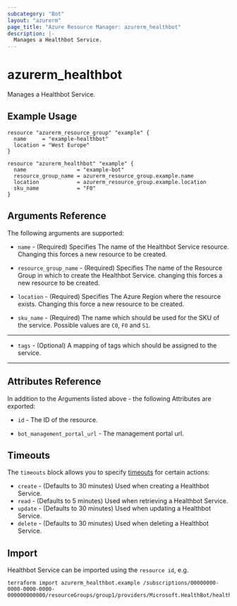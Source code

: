 ```yaml
---
subcategory: "Bot"
layout: "azurerm"
page_title: "Azure Resource Manager: azurerm_healthbot"
description: |-
  Manages a Healthbot Service.
---
```


# azurerm_healthbot

Manages a Healthbot Service.

## Example Usage

```hcl
resource "azurerm_resource_group" "example" {
  name     = "example-healthbot"
  location = "West Europe"
}

resource "azurerm_healthbot" "example" {
  name                = "example-bot"
  resource_group_name = azurerm_resource_group.example.name
  location            = azurerm_resource_group.example.location
  sku_name            = "F0"
}
```

## Arguments Reference

The following arguments are supported:

* `name` - (Required) Specifies The name of the Healthbot Service resource. Changing this forces a new resource to be created.

* `resource_group_name` - (Required) Specifies The name of the Resource Group in which to create the Healthbot Service. changing this forces a new resource to be created.

* `location` - (Required) Specifies The Azure Region where the resource exists. Changing this force a new resource to be created.

* `sku_name` - (Required) The name which should be used for the SKU of the service. Possible values are `C0`, `F0` and `S1`.

---

* `tags` - (Optional) A mapping of tags which should be assigned to the service.

---

## Attributes Reference

In addition to the Arguments listed above - the following Attributes are exported:

* `id` - The ID of the resource.

* `bot_management_portal_url` - The management portal url.

## Timeouts

The `timeouts` block allows you to specify [timeouts](https://www.terraform.io/language/resources/syntax#operation-timeouts) for certain actions:

* `create` - (Defaults to 30 minutes) Used when creating a Healthbot Service.
* `read` - (Defaults to 5 minutes) Used when retrieving a Healthbot Service.
* `update` - (Defaults to 30 minutes) Used when updating a Healthbot Service.
* `delete` - (Defaults to 30 minutes) Used when deleting a Healthbot Service.

## Import

Healthbot Service can be imported using the `resource id`, e.g.

```shell
terraform import azurerm_healthbot.example /subscriptions/00000000-0000-0000-0000-000000000000/resourceGroups/group1/providers/Microsoft.HealthBot/healthBots/bot1
```
